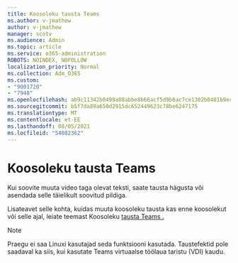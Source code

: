 ```yaml
---
title: Koosoleku tausta Teams
ms.author: v-jmathew
author: v-jmathew
manager: scotv
ms.audience: Admin
ms.topic: article
ms.service: o365-administration
ROBOTS: NOINDEX, NOFOLLOW
localization_priority: Normal
ms.collection: Adm_O365
ms.custom:
- "9001720"
- "7948"
ms.openlocfilehash: ab9c11342b0499a08abbe8b66acf5d9b6ac7ce1302b0481b9ece4f440d4c9886
ms.sourcegitcommit: b5f7da89a650d2915dc652449623c78be6247175
ms.translationtype: MT
ms.contentlocale: et-EE
ms.lasthandoff: 08/05/2021
ms.locfileid: "54082362"
---
```

# <a name="change-your-background-for-a-teams-meeting"></a>Koosoleku tausta Teams

Kui soovite muuta video taga olevat teksti, saate tausta hägusta või asendada selle täielikult soovitud pildiga.

Lisateavet selle kohta, kuidas muuta koosoleku tausta kas enne koosolekut või selle ajal, leiate teemast Koosoleku [tausta Teams .](https://support.microsoft.com/office/change-your-background-for-a-teams-meeting-f77a2381-443a-499d-825e-509a140f4780)

> [!NOTE]
> Praegu ei saa Linuxi kasutajad seda funktsiooni kasutada. Taustefektid pole saadaval ka siis, kui kasutate Teams virtuaalse töölaua taristu (VDI) kaudu.

